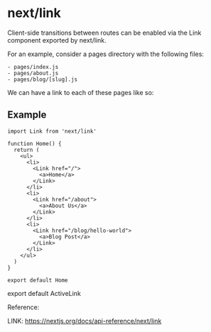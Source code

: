 # next/link

Client-side transitions between routes can be enabled via the Link component exported by next/link.

For an example, consider a pages directory with the following files:

```
- pages/index.js
- pages/about.js
- pages/blog/[slug].js
```
We can have a link to each of these pages like so:

## Example

```code
import Link from 'next/link'

function Home() {
  return (
    <ul>
      <li>
        <Link href="/">
          <a>Home</a>
        </Link>
      </li>
      <li>
        <Link href="/about">
          <a>About Us</a>
        </Link>
      </li>
      <li>
        <Link href="/blog/hello-world">
          <a>Blog Post</a>
        </Link>
      </li>
    </ul>
  )
}

export default Home
```

export default ActiveLink

Reference:

 LINK: https://nextjs.org/docs/api-reference/next/link
